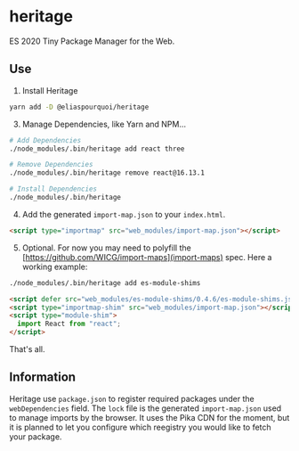 # heritage
ES 2020 Tiny Package Manager for the Web.

## Use

1. Install Heritage
```bash
yarn add -D @eliaspourquoi/heritage
```

3. Manage Dependencies, like Yarn and NPM...
```bash
# Add Dependencies
./node_modules/.bin/heritage add react three

# Remove Dependencies
./node_modules/.bin/heritage remove react@16.13.1

# Install Dependencies
./node_modules/.bin/heritage       
```

4. Add the generated `import-map.json` to your `index.html`.
```html
<script type="importmap" src="web_modules/import-map.json"></script>
```

5. Optional. For now you may need to polyfill the [https://github.com/WICG/import-maps](import-maps) spec.
Here a working example:
```bash
./node_modules/.bin/heritage add es-module-shims
```
```html
<script defer src="web_modules/es-module-shims/0.4.6/es-module-shims.js"></script>
<script type="importmap-shim" src="web_modules/import-map.json"></script>
<script type="module-shim">
  import React from "react";
</script>
```

That's all.

## Information

Heritage use `package.json` to register required packages under the `webDependencies` field.
The `lock` file is the generated `import-map.json` used to manage imports by the browser. 
It uses the Pika CDN for the moment, but it is planned to let you configure which reegistry you would like to fetch your package.
